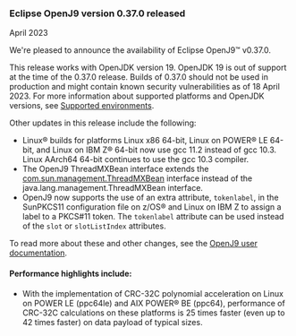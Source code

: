<!--
Copyright (c) 2017, 2023 IBM Corp. and others

This program and the accompanying materials are made available under
the terms of the Eclipse Public License 2.0 which accompanies this
distribution and is available at https://www.eclipse.org/legal/epl-2.0/
or the Apache License, Version 2.0 which accompanies this distribution and
is available at https://www.apache.org/licenses/LICENSE-2.0.

This Source Code may also be made available under the following
Secondary Licenses when the conditions for such availability set
forth in the Eclipse Public License, v. 2.0 are satisfied: GNU
General Public License, version 2 with the GNU Classpath
Exception [1] and GNU General Public License, version 2 with the
OpenJDK Assembly Exception [2].

[1] https://www.gnu.org/software/classpath/license.html
[2] https://openjdk.org/legal/assembly-exception.html

SPDX-License-Identifier: EPL-2.0 OR Apache-2.0 OR GPL-2.0 WITH Classpath-exception-2.0 OR LicenseRef-GPL-2.0 WITH Assembly-exception

The project website pages cannot be redistributed
-->

### Eclipse OpenJ9 version 0.37.0 released

April 2023
 
We're pleased to announce the availability of Eclipse OpenJ9&trade; v0.37.0.
 
This release works with OpenJDK version 19. OpenJDK 19 is out of support at the time of the 0.37.0 release. Builds of 0.37.0 should not be used in production and might contain known security vulnerabilities as of 18 April 2023. For more information about supported platforms and OpenJDK versions,
see [Supported environments](https://www.eclipse.org/openj9/docs/openj9_support/).

Other updates in this release include the following:
 
- Linux&reg; builds for platforms Linux x86 64-bit, Linux on POWER&reg; LE 64-bit, and Linux on IBM Z&reg; 64-bit now use gcc 11.2 instead of gcc 10.3. Linux AArch64 64-bit continues to use the gcc 10.3 compiler.
- The OpenJ9 ThreadMXBean interface extends the [com.sun.management.ThreadMXBean](https://docs.oracle.com/javase/8/docs/jre/api/management/extension/com/sun/management/ThreadMXBean.html) interface instead of the java.lang.management.ThreadMXBean interface.
- OpenJ9 now supports the use of an extra attribute, `tokenlabel`, in the SunPKCS11 configuration file on z/OS&reg; and Linux on IBM Z to assign a label to a PKCS#11 token. The `tokenlabel` attribute can be used instead of the `slot` or `slotListIndex` attributes.

To read more about these and other changes, see the [OpenJ9 user documentation](https://www.eclipse.org/openj9/docs/openj9_releases/).
 
#### Performance highlights include:
 
-  With the implementation of CRC-32C polynomial acceleration on Linux on POWER LE (ppc64le) and AIX POWER&reg; BE (ppc64), performance of CRC-32C calculations on these platforms is 25 times faster (even up to 42 times faster) on data payload of typical sizes.
